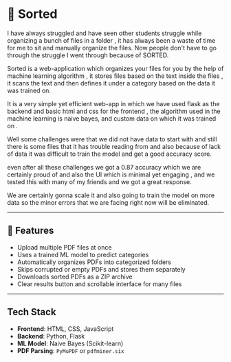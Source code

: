 # 📂 Sorted

I have always struggled and have seen other students struggle while organizing a bunch of files in a folder , it has always been a waste of time for me to sit and manually organize the files. Now people don't have to go through the struggle I went through because of SORTED.

Sorted is a web-application which organizes your files for you by the help of machine learning algorithm , it stores files based on the text inside the files , it scans the text and then defines it under a category based on the data it was trained on.

It is a very simple yet efficient web-app in which we have used flask as the backend and basic html and css for the frontend , the algorithm used in the machine learning is naive bayes, and custom data on which it was trained on .

Well some challenges were that we did not have data to start with and still there is some files that it has trouble reading from and also because of lack of data it was difficult to train the model and get a good accuracy score.

even after all these challenges we got a 0.87 accuracy which we are certainly proud of and also the UI which is minimal yet engaging , and we tested this with many of my friends and we got a great response.

We are certainly gonna scale it and also going to train the model on more data so the minor errors that we are facing right now will be eliminated.

---

## 🚀 Features

-  Upload multiple PDF files at once
-  Uses a trained ML model to predict categories
-  Automatically organizes PDFs into categorized folders
-  Skips corrupted or empty PDFs and stores them separately
-  Downloads sorted PDFs as a ZIP archive
-  Clear results button and scrollable interface for many files

---

##  Tech Stack

- **Frontend**: HTML, CSS, JavaScript  
- **Backend**: Python, Flask  
- **ML Model**: Naive Bayes (Scikit-learn)  
- **PDF Parsing**: `PyMuPDF` or `pdfminer.six`

